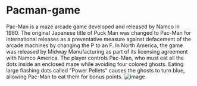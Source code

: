 # Pacman-game
Pac-Man is a maze arcade game developed and released by Namco in 1980. The original Japanese title of Puck Man was changed to Pac-Man for international releases as a preventative measure against defacement of the arcade machines by changing the P to an F. In North America, the game was released by Midway Manufacturing as part of its licensing agreement with Namco America. The player controls Pac-Man, who must eat all the dots inside an enclosed maze while avoiding four colored ghosts. Eating large flashing dots called "Power Pellets" causes the ghosts to turn blue, allowing Pac-Man to eat them for bonus points.
![image](https://user-images.githubusercontent.com/80087037/115961996-d0831280-a536-11eb-8c76-2a008d1d6cf0.png)



